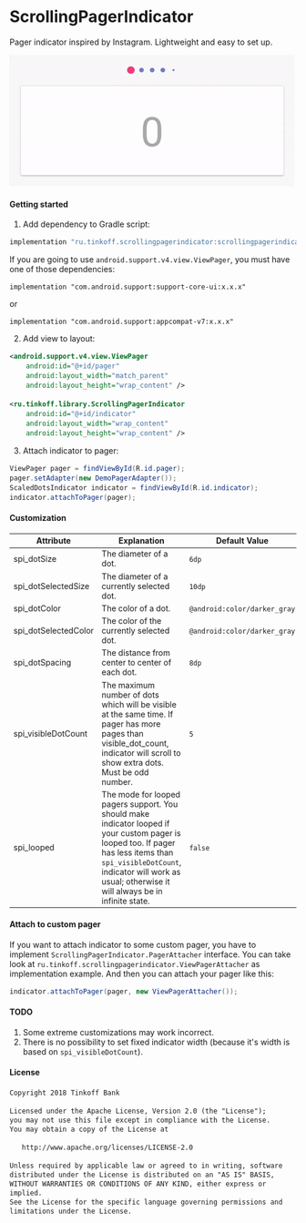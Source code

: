 ScrollingPagerIndicator
=======================
Pager indicator inspired by Instagram. Lightweight and easy to set up.

![preview](readmeAssets/demo.gif)

#### Getting started
1. Add dependency to Gradle script:
```Groovy
implementation "ru.tinkoff.scrollingpagerindicator:scrollingpagerindicator:x.x.x"
```
If you are going to use ```android.support.v4.view.ViewPager```, you must have one of those dependencies:
```
implementation "com.android.support:support-core-ui:x.x.x"
```
or
```
implementation "com.android.support:appcompat-v7:x.x.x"
```
2. Add view to layout:
```xml
<android.support.v4.view.ViewPager
    android:id="@+id/pager"
    android:layout_width="match_parent"
    android:layout_height="wrap_content" />

<ru.tinkoff.library.ScrollingPagerIndicator
    android:id="@+id/indicator"
    android:layout_width="wrap_content"
    android:layout_height="wrap_content" />
```
3. Attach indicator to pager:
```java
ViewPager pager = findViewById(R.id.pager);
pager.setAdapter(new DemoPagerAdapter());
ScaledDotsIndicator indicator = findViewById(R.id.indicator);
indicator.attachToPager(pager);
```
#### Customization
| Attribute| Explanation| Default Value |
|-----------------------|-----------------------|--------|
| spi_dotSize| The diameter of a dot.| ```6dp```|
| spi_dotSelectedSize| The diameter of a currently selected dot.| ```10dp```|
| spi_dotColor     | The color of a dot. | ```@android:color/darker_gray```|
| spi_dotSelectedColor| The color of the currently selected dot.| ```@android:color/darker_gray```  |
| spi_dotSpacing      | The distance from center to center of each dot. | ```8dp```       |
| spi_visibleDotCount | The maximum number of dots which will be visible at the same time. If pager has more pages than visible_dot_count, indicator will scroll to show extra dots. Must be odd number.  | ```5```          |
| spi_looped | The mode for looped pagers support. You should make indicator looped if your custom pager is looped too. If pager has less items than ```spi_visibleDotCount```, indicator will work as usual; otherwise it will always be in infinite state. | ```false```|

#### Attach to custom pager
If you want to attach indicator to some custom pager, you have to implement ```ScrollingPagerIndicator.PagerAttacher``` interface.
You can take look at ```ru.tinkoff.scrollingpagerindicator.ViewPagerAttacher``` as implementation example.
And then you can attach your pager like this:
```java
indicator.attachToPager(pager, new ViewPagerAttacher());
```

#### TODO
1. Some extreme customizations may work incorrect.
2. There is no possibility to set fixed indicator width (because it's width is based on ```spi_visibleDotCount```).

#### License
```
Copyright 2018 Tinkoff Bank

Licensed under the Apache License, Version 2.0 (the "License");
you may not use this file except in compliance with the License.
You may obtain a copy of the License at

   http://www.apache.org/licenses/LICENSE-2.0

Unless required by applicable law or agreed to in writing, software
distributed under the License is distributed on an "AS IS" BASIS,
WITHOUT WARRANTIES OR CONDITIONS OF ANY KIND, either express or implied.
See the License for the specific language governing permissions and
limitations under the License.
```
